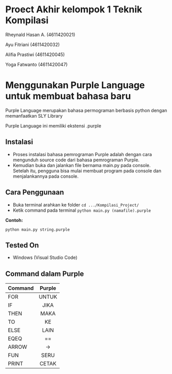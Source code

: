 # Proect Akhir kelompok 1 Teknik Kompilasi

Rheynald Hasan A. 	(4611420021)

Ayu Fitriani 		    (4611420032)

Alifia Prastiwi 	  (4611420045)

Yoga Fatwanto 	    (4611420047)


# Menggunakan Purple Language untuk membuat bahasa baru

Purple Language merupakan bahasa permograman berbasis python dengan memanfaatkan SLY Library

Purple Language ini memiliki ekstensi .purple


## Instalasi 

- Proses instalasi bahasa pemrograman Purple adalah dengan cara mengunduh source code dari bahasa pemrograman Purple. 
- Kemudian buka dan jalankan file bernama main.py pada console. Setelah itu, pengguna bisa mulai membuat program pada console dan menjalankannya pada console. 

## Cara Penggunaan

- Buka terminal arahkan ke folder `cd .../Kompilasi_Project/`
- Ketik command pada terminal `python main.py (namafile).purple`

**Contoh:**

```
python main.py string.purple
```

## Tested On

- Windows (Visual Studio Code)

## Command dalam Purple

| Command | Purple |
| ------- | :----: |
| FOR     | UNTUK  |
| IF      |  JIKA  |
| THEN    |  MAKA  |
| TO      |   KE   |
| ELSE    |  LAIN  |
| EQEQ    |   ==   |
| ARROW   |   ->   |
| FUN     | SERU |
| PRINT   | CETAK  |
